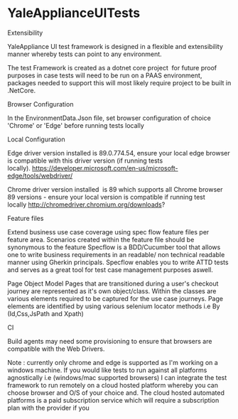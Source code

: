 # YaleApplianceUITests

Extensibility

YaleAppliance UI test framework is designed in a flexible and extensibility manner whereby tests can point to any environment.

The test Framework is created as a dotnet core project  for future proof purposes in case tests will need to be run on a PAAS environment, packages needed to support this will most likely require project to be built in .NetCore.



Browser Configuration

In the EnvironmentData.Json file, set browser configuration of choice 'Chrome' or 'Edge' before running tests locally



Local Configuration

Edge driver version installed is 89.0.774.54, ensure your local edge browser is compatible with this driver version (if running tests locally). https://developer.microsoft.com/en-us/microsoft-edge/tools/webdriver/

Chrome driver version installed  is 89 which supports all Chrome browser 89 versions - ensure your local version is compatible if running test locally http://chromedriver.chromium.org/downloads?



Feature files

Extend business use case coverage using spec flow feature files per feature area. Scenarios created within the feature file should be synonymous to the feature Specflow is a BDD/Cucumber tool that allows one to write business requirements in an readable/ non technical readable manner using Gherkin principals. Specflow enables you to write ATTD tests and serves as a great tool for test case management purposes aswell.

Page Object Model Pages that are transitioned during a user's checkout journey are represented as it's own object/class. Within the classes are various elements required to be captured for the use case journeys. Page elements are identified by using various selenium locator methods i.e By (Id,Css,JsPath and Xpath)

CI

Build agents may need some provisioning to ensure that browsers are compatible with the Web Drivers.

Note : currently only chrome and edge is supported as I'm working on a windows machine. If you would like tests to run against all platforms agnostically i.e (windows/mac supported browsers) I can integrate the test framework to run remotely on a cloud hosted platform whereby you can choose browser and O/S of your choice and. The cloud hosted automated platforms is a paid subscription service which will require a subscription plan with the provider if you

